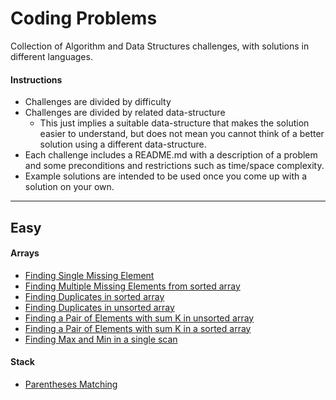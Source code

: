 # Coding Problems

Collection of Algorithm and Data Structures challenges, with solutions in different languages.

#### Instructions

* Challenges are divided by difficulty
* Challenges are divided by related data-structure
	* This just implies a suitable data-structure that makes the solution easier to understand, but does not mean you cannot think of a better solution using a different data-structure.
* Each challenge includes a README.md with a description of a problem and some preconditions and restrictions such as time/space complexity.
* Example solutions are intended to be used once you come up with a solution on your own.

---

## Easy

#### Arrays

* [Finding Single Missing Element](./array/1)
* [Finding Multiple Missing Elements from sorted array](./array/2)
* [Finding Duplicates in sorted array](./array/3)
* [Finding Duplicates in unsorted array](./array/4)
* [Finding a Pair of Elements with sum K in unsorted array](./array/5)
* [Finding a Pair of Elements with sum K in a sorted array](./array/6)
* [Finding Max and Min in a single scan](./array/7)

#### Stack

* [Parentheses Matching](./stack/1)
